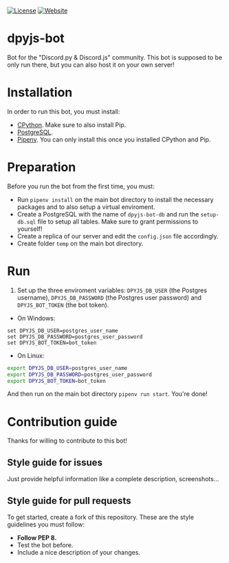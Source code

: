 [![License](https://img.shields.io/github/license/python-discord/bot)](LICENSE)
[![Website](https://img.shields.io/badge/website-visit-brightgreen)](https://dpyjs.xyz/)

# dpyjs-bot
Bot for the "Discord.py &amp; Discord.js" community. This bot is supposed to be only run there, but you can also host it on your own server!

# Installation
In order to run this bot, you must install:
- [CPython](https://www.python.org/downloads/). Make sure to also install Pip.
- [PostgreSQL](https://postgresql.org).
- [Pipenv](https://pipenv.pypa.io/en/latest/). You can only install this once you installed CPython and Pip.

# Preparation
Before you run the bot from the first time, you must:
- Run `pipenv install` on the main bot directory to install the necessary packages and to also setup a virtual enviroment.
- Create a PostgreSQL with the name of `dpyjs-bot-db` and run the `setup-db.sql` file to setup all tables. Make sure to grant permissions to yourself!
- Create a replica of our server and edit the `config.json` file accordingly.
- Create folder `temp` on the main bot directory.

# Run
1. Set up the three enviroment variables: `DPYJS_DB_USER` (the Postgres username), `DPYJS_DB_PASSWORD` (the Postgres user password) and `DPYJS_BOT_TOKEN` (the bot token).
- On Windows:
```batch
set DPYJS_DB_USER=postgres_user_name
set DPYJS_DB_PASSWORD=postgres_user_password
set DPYJS_BOT_TOKEN=bot_token
```
- On Linux:
```bash
export DPYJS_DB_USER=postgres_user_name
export DPYJS_DB_PASSWORD=postgres_user_password
export DPYJS_BOT_TOKEN=bot_token
```
And then run on the main bot directory `pipenv run start`. You're done!

# Contribution guide
Thanks for willing to contribute to this bot!

## Style guide for issues
Just provide helpful information like a complete description, screenshots...

## Style guide for pull requests
To get started, create a fork of this repository. These are the style guidelines you must follow:
- **Follow PEP 8.**
- Test the bot before.
- Include a nice description of your changes.
